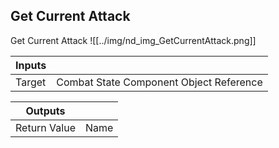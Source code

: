 ## Get Current Attack
Get Current Attack
![[../img/nd_img_GetCurrentAttack.png]]

|Inputs||
|--|--|
| Target | Combat State Component Object Reference |

|Outputs||
|--|--|
| Return Value | Name |
